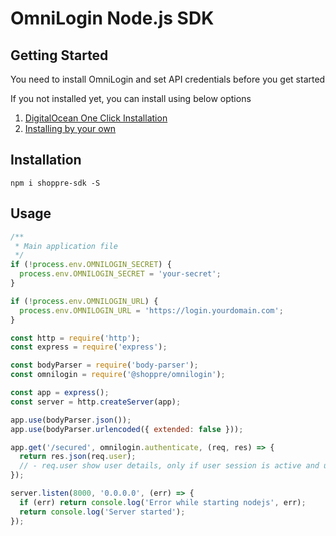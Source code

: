 # OmniLogin Node.js SDK

## Getting Started

You need to install OmniLogin and set API credentials before you get started

If you not installed yet, you can install using below options

1. [DigitalOcean One Click Installation](https://marketplace.digitalocean.com/apps/caprover?action=deploy&refcode=27013eb71a06)  
2. [Installing by your own](https://github.com/shoppre-tech/omnilogin#installing-omnilogin---in-5-minutes)

## Installation

```shell script
npm i shoppre-sdk -S
```

## Usage

```js
/**
 * Main application file
 */
if (!process.env.OMNILOGIN_SECRET) {
  process.env.OMNILOGIN_SECRET = 'your-secret';
}

if (!process.env.OMNILOGIN_URL) {
  process.env.OMNILOGIN_URL = 'https://login.yourdomain.com';
}

const http = require('http');
const express = require('express');

const bodyParser = require('body-parser');
const omnilogin = require('@shoppre/omnilogin');

const app = express();
const server = http.createServer(app);

app.use(bodyParser.json());
app.use(bodyParser.urlencoded({ extended: false }));

app.get('/secured', omnilogin.authenticate, (req, res) => {
  return res.json(req.user);
  // - req.user show user details, only if user session is active and url is secured by OmniLogin
});

server.listen(8000, '0.0.0.0', (err) => {
  if (err) return console.log('Error while starting nodejs', err);
  return console.log('Server started');
});
```
